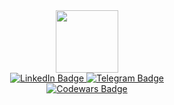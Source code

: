 <div id="header" align="center">
  <img src="https://i.giphy.com/media/v1.Y2lkPTc5MGI3NjExY2piczdldTk0azRqYWttN3V5YWczc2t0cGhqZnYxaGZnNXR4bHgyNSZlcD12MV9pbnRlcm5hbF9naWZfYnlfaWQmY3Q9Zw/unxCGmTuBvwo2djRLA/giphy.gif" width="100"/>
</div>
<div id="badges" align="center">
  <a href="https://www.linkedin.com/in/tralljke/">
    <img src="https://img.shields.io/badge/LinkedIn-blue?style=for-the-badge&logo=linkedin&logoColor=white" alt="LinkedIn Badge"/>
  </a>
  <a href="https://t.me/Petr_Bel">
    <img src="https://img.shields.io/badge/Telegram-2CA5E0?style=for-the-badge&logo=telegram&logoColor=white" alt="Telegram Badge"/>
</div>
<div id="codewars" align="center">
 </a>
    <a href="https://www.codewars.com/users/Tralljke">
    <img src="https://www.codewars.com/users/Tralljke/badges/small" alt="Codewars Badge"/>
  </a>
</div>
